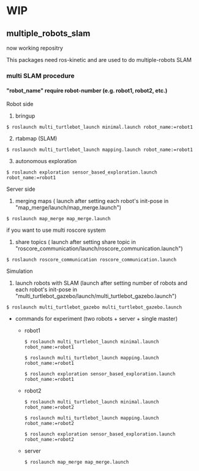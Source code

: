 # **WIP**

## multiple_robots_slam

now working repositry

This packages need ros-kinetic and are used to do multiple-robots SLAM

<!-- #### "other_robot_name" require robot-number of wanting to know pose (ex. robot1, robot2, etc.) -->
<!-- #### "control_robot_name" require robot-number of wanting to teleoperate (ex. robot1, robot2, etc.) -->

### multi SLAM procedure
#### "robot_name" require robot-number (e.g. robot1, robot2, etc.)

Robot side

1. bringup
```
$ roslaunch multi_turtlebot_launch minimal.launch robot_name:=robot1
```

2. rtabmap (SLAM)
```
$ roslaunch multi_turtlebot_launch mapping.launch robot_name:=robot1
```

3. autonomous exploration
```
$ roslaunch exploration sensor_based_exploration.launch robot_name:=robot1
```

<!-- 
3. share topics and get other-robot pose ( Wait until all masters are displayed in "ROS masters obtained" )
```
$ roslaunch roscore_communication roscore_communication.launch robot_name:=robot1 other_robot_name:=robot2
``` -->

Server side

1. merging maps ( launch after setting each robot's init-pose in "map_merge/launch/map_merge.launch")
```
$ roslaunch map_merge map_merge.launch
```

if you want to use multi roscore system

1. share topics ( launch after setting share topic in "roscore_communication/launch/roscore_communication.launch")
```
$ roslaunch roscore_communication roscore_communication.launch
```

Simulation
1. launch robots with SLAM (launch after setting number of robots and each robot's init-pose in "multi_turtlebot_gazebo/launch/multi_turtlebot_gazebo.launch")
```
$ roslaunch multi_turtlebot_gazebo multi_turtlebot_gazebo.launch
```

- commands for experiment (two robots + server + single master)

  - robot1

    ```
    $ roslaunch multi_turtlebot_launch minimal.launch robot_name:=robot1

    $ roslaunch multi_turtlebot_launch mapping.launch robot_name:=robot1

    $ roslaunch exploration sensor_based_exploration.launch robot_name:=robot1
    ```

  - robot2

    ```
    $ roslaunch multi_turtlebot_launch minimal.launch robot_name:=robot2

    $ roslaunch multi_turtlebot_launch mapping.launch robot_name:=robot2

    $ roslaunch exploration sensor_based_exploration.launch robot_name:=robot2
    ```
  - server

    ```
    $ roslaunch map_merge map_merge.launch
    ```
